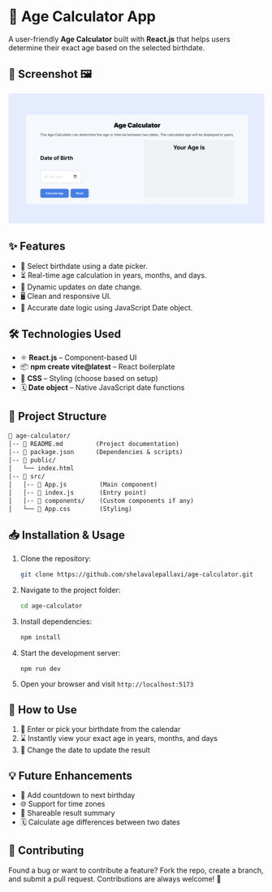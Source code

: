 # 🎂 Age Calculator App

A user-friendly **Age Calculator** built with **React.js** that helps users determine their exact age based on the selected birthdate.

## 📸 Screenshot 🖼️
![Age Calculator Screenshot](public/dashboard.png)

## ✨ Features
- 📅 Select birthdate using a date picker.
- ⏳ Real-time age calculation in years, months, and days.
- 🔁 Dynamic updates on date change.
- 🖥️ Clean and responsive UI.
- 🧮 Accurate date logic using JavaScript Date object.

## 🛠️ Technologies Used
- ⚛️ **React.js** – Component-based UI
- 📦 **npm create vite@latest** – React boilerplate
- 🎨 **CSS** – Styling (choose based on setup)
- 🗓️ **Date object** – Native JavaScript date functions

## 📂 Project Structure
```
📁 age-calculator/
│-- 📄 README.md         (Project documentation)
│-- 📄 package.json      (Dependencies & scripts)
│-- 📁 public/
│   └── index.html
│-- 📁 src/
│   │-- 📄 App.js         (Main component)
│   │-- 📄 index.js       (Entry point)
│   │-- 📁 components/    (Custom components if any)
│   └── 📄 App.css        (Styling)
```

## 📥 Installation & Usage
1. Clone the repository:
   ```bash
   git clone https://github.com/shelavalepallavi/age-calculator.git
   ```
2. Navigate to the project folder:
   ```bash
   cd age-calculator
   ```
3. Install dependencies:
   ```bash
   npm install
   ```
4. Start the development server:
   ```bash
   npm run dev
   ```
5. Open your browser and visit `http://localhost:5173`

## 🎯 How to Use
1. 🧑 Enter or pick your birthdate from the calendar
2. ⌛ Instantly view your exact age in years, months, and days
3. 🔄 Change the date to update the result

## 💡 Future Enhancements
- 📆 Add countdown to next birthday
- 🌐 Support for time zones
- 📱 Shareable result summary
- 🗓️ Calculate age differences between two dates

## 🤝 Contributing
Found a bug or want to contribute a feature? Fork the repo, create a branch, and submit a pull request. Contributions are always welcome! 🙌

